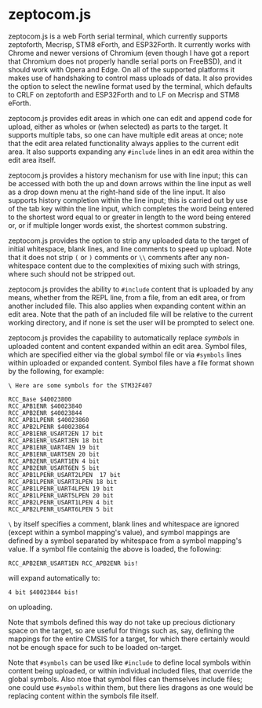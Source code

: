 # zeptocom.js

zeptocom.js is a web Forth serial terminal, which currently supports zeptoforth, Mecrisp, STM8 eForth, and ESP32Forth. It currently works with Chrome and newer versions of Chromium (even though I have got a report that Chromium does not properly handle serial ports on FreeBSD), and it should work with Opera and Edge. On all of the supported platforms it makes use of handshaking to control mass uploads of data. It also provides the option to select the newline format used by the terminal, which defaults to CRLF on zeptoforth and ESP32Forth and to LF on Mecrisp and STM8 eForth.

zeptocom.js provides edit areas in which one can edit and append code for upload, either as wholes or (when selected) as parts to the target. It supports multiple tabs, so one can have multiple edit areas at once; note that the edit area related functionality always applies to the current edit area. It also supports expanding any `#include` lines in an edit area within the edit area itself.

zeptocom.js provides a history mechanism for use with line input; this can be accessed with both the up and down arrows within the line input as well as a drop down menu at the right-hand side of the line input. It also supports history completion within the line input; this is carried out by use of the tab key within the line input, which completes the word being entered to the shortest word equal to or greater in length to the word being entered or, or if multiple longer words exist, the shortest common substring.

zeptocom.js provides the option to strip any uploaded data to the target of initial whitespace, blank lines, and line comments to speed up upload. Note that it does not strip `(` or `)` comments or `\\` comments after any non-whitespace content due to the complexities of mixing such with strings, where such should not be stripped out.

zeptocom.js provides the ability to `#include` content that is uploaded by any means, whether from the REPL line, from a file, from an edit area, or from another included file. This also applies when expanding content within an edit area. Note that the path of an included file will be relative to the current working directory, and if none is set the user will be prompted to select one.

zeptocom.js provides the capability to automatically replace *symbols* in uploaded content and content expanded within an edit area. Symbol files, which are specified either via the global symbol file or via `#symbols` lines within uploaded or expanded content. Symbol files have a file format shown by the following, for example:

    \ Here are some symbols for the STM32F407
    
    RCC_Base $40023800
    RCC_APB1ENR $40023840
    RCC_APB2ENR $40023844
    RCC_APB1LPENR $40023860
    RCC_APB2LPENR $40023864
    RCC_APB1ENR_USART2EN 17 bit
    RCC_APB1ENR_USART3EN 18 bit
    RCC_APB1ENR_UART4EN 19 bit
    RCC_APB1ENR_UART5EN 20 bit
    RCC_APB2ENR_USART1EN 4 bit
    RCC_APB2ENR_USART6EN 5 bit
    RCC_APB1LPENR_USART2LPEN  17 bit
    RCC_APB1LPENR_USART3LPEN 18 bit
    RCC_APB1LPENR_UART4LPEN 19 bit
    RCC_APB1LPENR_UART5LPEN 20 bit
    RCC_APB2LPENR_USART1LPEN 4 bit
    RCC_APB2LPENR_USART6LPEN 5 bit

`\` by itself specifies a comment, blank lines and whitespace are ignored (except within a symbol mapping's value), and symbol mappings are defined by a symbol separated by whitespace from a symbol mapping's value. If a symbol file containig the above is loaded, the following:

    RCC_APB2ENR_USART1EN RCC_APB2ENR bis!

will expand automatically to:

    4 bit $40023844 bis!

on uploading.

Note that symbols defined this way do not take up precious dictionary space on the target, so are useful for things such as, say, defining the mappings for the entire CMSIS for a target, for which there certainly would not be enough space for such to be loaded on-target.

Note that `#symbols` can be used like `#include` to define local symbols within content being uploaded, or within individual included files, that override the global symbols. Also ntoe that symbol files can themselves include files; one could use `#symbols` within them, but there lies dragons as one would be replacing content within the symbols file itself.
